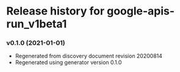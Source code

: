 # Release history for google-apis-run_v1beta1

### v0.1.0 (2021-01-01)

* Regenerated from discovery document revision 20200814
* Regenerated using generator version 0.1.0

